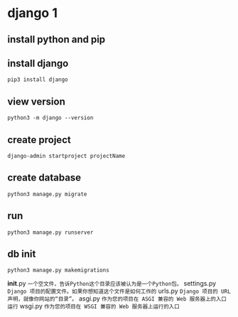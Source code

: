 # django 1

## install python and pip

## install django
```shell
pip3 install django
```

## view version
```shell
python3 -m django --version
```

## create project
```shell
django-admin startproject projectName
```

## create database
```shell
python3 manage.py migrate
```

## run
```shell
python3 manage.py runserver
```

## db init
```shell
python3 manage.py makemigrations
```


__init__.py `一个空文件，告诉Python这个目录应该被认为是一个Python包。`
settings.py `Django 项目的配置文件。如果你想知道这个文件是如何工作的`
urls.py `Django 项目的 URL 声明，就像你网站的“目录”。`
asgi.py `作为您的项目在 ASGI 兼容的 Web 服务器上的入口运行`
wsgi.py `作为您的项目在 WSGI 兼容的 Web 服务器上运行的入口`